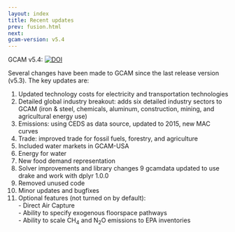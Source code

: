 ```yaml
---
layout: index
title: Recent updates
prev: fusion.html
next: 
gcam-version: v5.4
---
```


GCAM v5.4: [![DOI](https://zenodo.org/badge/DOI/10.5281/zenodo.5093192.svg)](https://doi.org/10.5281/zenodo.5093192)

Several changes have been made to GCAM since the last release version (v5.3). The key updates are:
 1. Updated technology costs for electricity and transportation technologies
 2. Detailed global industry breakout: adds six detailed industry sectors to GCAM (iron & steel, chemicals, aluminum, construction, mining, and      agricultural energy use)
 3. Emissions: using CEDS as data source, updated to 2015, new MAC curves
 4. Trade: improved trade for fossil fuels, forestry, and agriculture
 5. Included water markets in GCAM-USA
 6. Energy for water
 7. New food demand representation
 8. Solver improvements and library changes
 9 gcamdata updated to use drake and work with dplyr 1.0.0
 10. Removed unused code
 11. Minor updates and bugfixes
 12. Optional features (not turned on by default):   
	- Direct Air Capture  
	- Ability to specify exogenous floorspace pathways  
	- Ability to scale CH<sub>4</sub> and N<sub>2</sub>O emissions to EPA inventories  
